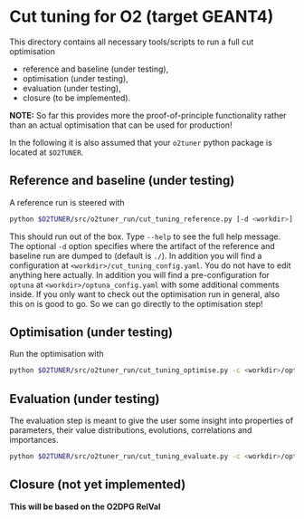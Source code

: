 # Cut tuning for O2 (target GEANT4)
This directory contains all necessary tools/scripts to run a full cut optimisation
* reference and baseline (under testing),
* optimisation (under testing),
* evaluation (under testing),
* closure (to be implemented).

**NOTE:** So far this provides more the proof-of-principle functionality rather than an actual optimisation that can be used for production!

In the following it is also assumed that your `o2tuner` python package is located at `$O2TUNER`.

## Reference and baseline (under testing)
A reference run is steered with
```bash
python $O2TUNER/src/o2tuner_run/cut_tuning_reference.py [-d <workdir>]
```
This should run out of the box. Type `--help` to see the full help message. The optional `-d` option specifies where the artifact of the reference and baseline run are dumped to (default is `./`). In addition you will find a configuration at `<workdir>/cut_tuning_config.yaml`. You do not have to edit anything here actually.
In addition you will find a pre-configuration for `optuna` at `<workdir>/optuna_config.yaml` with some additional comments inside. If you only want to check out the optimisation run in general, also this on is good to go.
So we can go directly to the optimisation step!

## Optimisation (under testing)
Run the optimisation with
```bash
python $O2TUNER/src/o2tuner_run/cut_tuning_optimise.py -c <workdir>/optuna_config.yaml -u <workdir>/cut_tuning_config.yaml
```

## Evaluation (under testing)
The evaluation step is meant to give the user some insight into properties of parameters, their value distributions, evolutions, correlations and importances.
```bash
python $O2TUNER/src/o2tuner_run/cut_tuning_evaluate.py -c <workdir>/optuna_config.yaml [-u <path/to/user_config>] [-o <output/for/plots>]
```

## Closure (not yet implemented)
**This will be based on the O2DPG RelVal**
